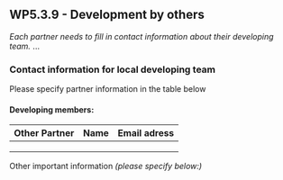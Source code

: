 ## WP5.3.9 - Development by others

*Each partner needs to fill in contact information about their developing team.*
...

### Contact information for local developing team
Please specify partner information in the table below

#### Developing members:
|     Other Partner       |      Name         |              Email adress                 |
| ----------------------  | ----------------- | ----------------------------------------- |
|                         |                   |                                           |
|                         |                   |                                           |
|                         |                   |                                           |             

Other important information _(please specify below:)_ 
